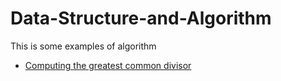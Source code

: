 # Data-Structure-and-Algorithm

This is some examples of algorithm

* [Computing the greatest common divisor](https://github.com/xz1996/Data-Structure-and-Algorithm/tree/master/GCD)

